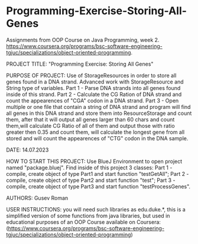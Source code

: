 # Programming-Exercise-Storing-All-Genes
Assignments from OOP Course on Java Programming, week 2. 
https://www.coursera.org/programs/bsc-software-engineering-tgjuc/specializations/object-oriented-programming.

PROJECT TITLE: "Programming Exercise: Storing All Genes"

PURPOSE OF PROJECT: Use of StorageResources in order to store all genes found in a DNA strand.
                    Advanced work with StorageResource and String type of variables.
                    Part 1 - Parse DNA strands into all genes found inside of this strand.
                    Part 2 - Calculate the CG Ration of DNA strand and count the appearences
                    of "CGA" codon in a DNA strand.
                    Part 3 - Open multiple or one file that contain a string of DNA strand
                    and program will find all genes in this DNA strand and store them into
                    ResourceStorage and count them, after that it will output all genes 
                    larger than 60 chars and count them,will calculate CG Ratio of all of 
                    them and output those with ratio greater then 0.35 and count them, will 
                    calculate the longest gene from all stored and will count the appearences
                    of "CTG" codon in the DNA sample.

DATE: 14.07.2023

HOW TO START THIS PROJECT: Use BlueJ Environment to open project named "package.bluej".
                           Find inside of this project 3 classes: Part 1 - compile, 
                           create object of type Part1 and start function "testGetAll";
                           Part 2 - compile, create object of type Part2 and start
                           function "test"; Part 3 - compile, create object of type Part3
                           and start function "testProcessGenes".

AUTHORS: Gusev Roman

USER INSTRUCTIONS: you will need such libraries as edu.duke.*, this is a simplified version
                   of some functions from java libraries, but used in educational purposes
                   of an OOP Course available on Coursera:
                   (https://www.coursera.org/programs/bsc-software-engineering-tgjuc/specializations/object-oriented-programming)

